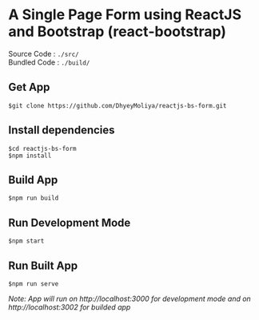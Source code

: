 # A Single Page Form using ReactJS and Bootstrap (react-bootstrap)

Source Code : ``` ./src/ ``` \
Bundled Code :  ```./build/```

## Get App
```
$git clone https://github.com/DhyeyMoliya/reactjs-bs-form.git
```

## Install dependencies
```
$cd reactjs-bs-form
$npm install
```

## Build App
```
$npm run build
```

## Run Development Mode
```
$npm start
```

## Run Built App
```
$npm run serve
```
*Note: App will run on http://localhost:3000 for development mode and on http://localhost:3002 for builded app*
